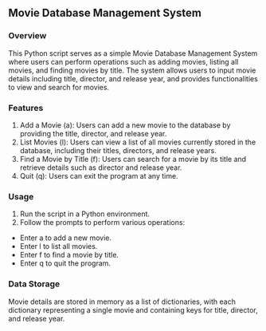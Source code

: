 ## Movie Database Management System

### Overview
This Python script serves as a simple Movie Database Management System where users can perform operations such as adding movies, listing all movies, and finding movies by title. The system allows users to input movie details including title, director, and release year, and provides functionalities to view and search for movies.

### Features
1. Add a Movie (a): Users can add a new movie to the database by providing the title, director, and release year.
2. List Movies (l): Users can view a list of all movies currently stored in the database, including their titles, directors, and release years.
3. Find a Movie by Title (f): Users can search for a movie by its title and retrieve details such as director and release year.
4. Quit (q): Users can exit the program at any time.

### Usage
1. Run the script in a Python environment.
2. Follow the prompts to perform various operations:
- Enter a to add a new movie.
- Enter l to list all movies.
- Enter f to find a movie by title.
- Enter q to quit the program.

### Data Storage
Movie details are stored in memory as a list of dictionaries, with each dictionary representing a single movie and containing keys for title, director, and release year.
